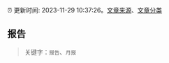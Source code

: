 :alarm_clock: 更新时间: 2023-11-29 10:37:26。[文章来源](/README.md)、[文章分类](/TAGS.md)

## 报告


> 关键字：`报告`、`月报`



